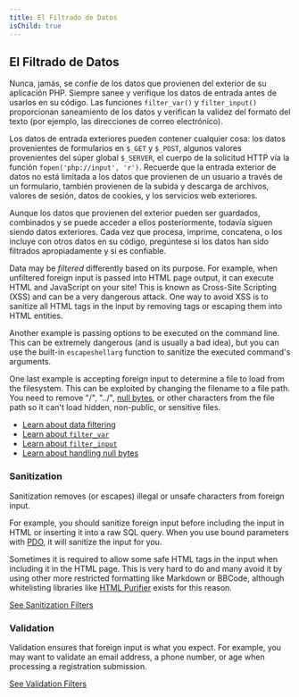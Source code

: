 ```yaml
---
title: El Filtrado de Datos
isChild: true
---
```


## El Filtrado de Datos

Nunca, jamás, se confíe de los datos que provienen del exterior de su aplicación PHP. Siempre sanee y verifique los datos de entrada antes de usarlos en su código. Las funciones `filter_var()` y `filter_input()` proporcionan saneamiento de los datos y verifican la validez del formato del texto (por ejemplo, las direcciones de correo electrónico).

Los datos de entrada exteriores pueden contener cualquier cosa: los datos provenientes de formularios en `$_GET` y `$_POST`, algunos valores provenientes del súper global `$_SERVER`,  el cuerpo de la solicitud HTTP vía la función `fopen('php://input', 'r')`. Recuerde que la entrada exterior de datos no está limitada a los datos que provienen de un usuario a través de un formulario, también provienen de la subida y descarga de archivos, valores de sesión, datos de cookies, y los servicios web exteriores.

Aunque los datos que provienen del exterior pueden ser guardados, combinados y se puede acceder a ellos posteriormente, todavía siguen siendo datos exteriores. Cada vez que procesa, imprime, concatena, o los incluye con otros datos en su código, pregúntese si los datos han sido filtrados apropiadamente y si es confiable.

Data may be _filtered_ differently based on its purpose. For example, when unfiltered foreign input is passed
into HTML page output, it can execute HTML and JavaScript on your site! This is known as Cross-Site
Scripting (XSS) and can be a very dangerous attack. One way to avoid XSS is to sanitize all HTML tags
in the input by removing tags or escaping them into HTML entities.

Another example is passing options to be executed on the command line. This can be extremely dangerous
(and is usually a bad idea), but you can use the built-in `escapeshellarg` function to sanitize the executed
command's arguments.

One last example is accepting foreign input to determine a file to load from the filesystem. This can be exploited by
changing the filename to a file path. You need to remove "/", "../", [null bytes][6], or other characters from the file path so it can't
load hidden, non-public, or sensitive files.

* [Learn about data filtering][1]
* [Learn about `filter_var`][4]
* [Learn about `filter_input`][5]
* [Learn about handling null bytes][6]

### Sanitization

Sanitization removes (or escapes) illegal or unsafe characters from foreign input.

For example, you should sanitize foreign input before including the input in HTML or inserting it
into a raw SQL query. When you use bound parameters with [PDO](#databases), it will
sanitize the input for you.

Sometimes it is required to allow some safe HTML tags in the input when including it in the HTML
page. This is very hard to do and many avoid it by using other more restricted formatting like
Markdown or BBCode, although whitelisting libraries like [HTML Purifier][html-purifier] exists for
this reason.

[See Sanitization Filters][2]

### Validation

Validation ensures that foreign input is what you expect. For example, you may want to validate an
email address, a phone number, or age when processing a registration submission.

[See Validation Filters][3]

[1]: http://www.php.net/manual/es/book.filter.php
[2]: http://www.php.net/manual/es/filter.filters.sanitize.php
[3]: http://www.php.net/manual/es/filter.filters.validate.php
[4]: http://php.net/manual/es/function.filter-var.php
[5]: http://www.php.net/manual/es/function.filter-input.php
[6]: http://php.net/manual/es/security.filesystem.nullbytes.php
[html-purifier]: http://htmlpurifier.org/
